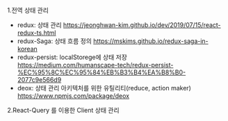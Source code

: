 

1.전역 상태 관리
- redux: 상태 관리 https://jeonghwan-kim.github.io/dev/2019/07/15/react-redux-ts.html
- redux-Saga: 상태 흐름 정의 https://mskims.github.io/redux-saga-in-korean
- redux-persist: localStorege에 상태 저장 https://medium.com/humanscape-tech/redux-persist-%EC%95%8C%EC%95%84%EB%B3%B4%EA%B8%B0-2077c9e566d9
- deox: 상태 관리 아키텍처를 위한 유틸리티(reduce, action maker) https://www.npmjs.com/package/deox


2.React-Query 를 이용한 Client 상태 관리


